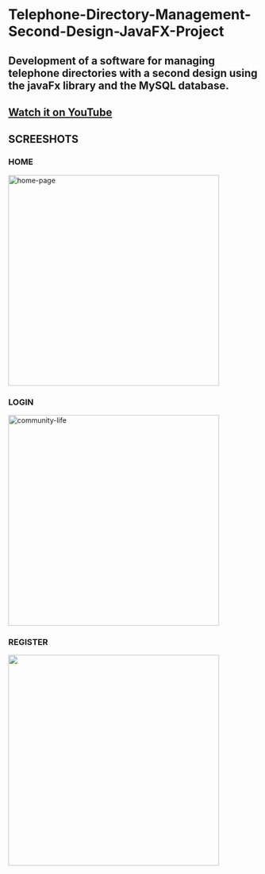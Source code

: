 # __Telephone-Directory-Management-Second-Design-JavaFX-Project__

## Development of a software for managing telephone directories with a second design using the __javaFx__ library and the __MySQL__ database.

## [Watch it on YouTube](https://youtu.be/_O2klKNA1fg)

## __SCREESHOTS__

### __HOME__
<img src="https://user-images.githubusercontent.com/66962165/123270589-92cb4780-d4ef-11eb-8829-ce40c06f4617.png" alt="home-page" width="425"/>

### __LOGIN__
<img src="https://user-images.githubusercontent.com/66962165/123270599-94950b00-d4ef-11eb-8e0b-58d077178c77.png" alt="community-life" width="425"/>

### __REGISTER__
<img src="https://user-images.githubusercontent.com/66962165/123270584-91018400-d4ef-11eb-8d2c-e00791493b56.png"  width="425"/>

